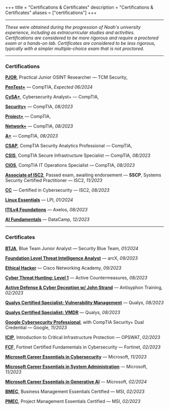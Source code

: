 +++
title = "Certifications & Certificates"
description = "Certifications & Certificates"
aliases = ["certifications"]
+++

---

*These were obtained during the progression of Noah's university experience, including as extracurricular studies and activities. Certifications are considered to be more rigorous and require a proctored exam or a hands-on lab. Certificates are considered to be less rigorous, typically with a simpler multiple-choice exam that is not proctored.*

---

### Certifications

[**PJOR**](https://certifications.tcm-sec.com/pjor/), Practical Junior OSINT Researcher — TCM Security, 

[**PenTest+**](https://www.comptia.org/certifications/pentest) — CompTIA, *Expected 06/2024*

[**CySA+**](https://www.comptia.org/certifications/cybersecurity-analyst), Cybersecurity Analyst+ — CompTIA,

[**Security+**](https://www.comptia.org/certifications/security) — CompTIA, *08/2023*

[**Project+**](https://www.comptia.org/certifications/project) — CompTIA,

[**Network+**](https://www.comptia.org/certifications/network) — CompTIA, *08/2023*

[**A+**](https://www.comptia.org/certifications/a) — CompTIA, *08/2023*

[**CSAP**](https://www.comptia.org/certifications/which-certification/stackable-certifications), CompTIA Security Analytics Professional — CompTIA,

[**CSIS**](https://www.comptia.org/certifications/which-certification/stackable-certifications), CompTIA Secure Infrastructure Specialist — CompTIA, *08/2023*

[**CIOS**](https://www.comptia.org/certifications/which-certification/stackable-certifications), CompTIA IT Operations Specialist — CompTIA, *08/2023*

[**Associate of ISC2**](https://www.isc2.org/certifications/sscp), Passed exam, awaiting endorsement — **SSCP**, Systems Security Certified Practitioner — ISC2, *11/2023*

[**CC**](https://www.isc2.org/certifications/cc) — Certified in Cybersecurity — ISC2, *08/2023*

[**Linux Essentials**](https://www.lpi.org/our-certifications/linux-essentials-overview/) — LPI, *01/2024*

[**ITILv4 Foundations**](https://www.axelos.com/certifications/itil-service-management/itil-4-foundation) — Axelos, *08/2023*

[**AI Fundamentals**](https://www.datacamp.com/certification/ai-fundamentals) — DataCamp, *12/2023*

---

### Certificates

[**BTJA**](https://securityblue.team/training/), Blue Team Junior Analyst — Security Blue Team, *01/2024*

[**Foundation Level Threat Intelligence Analyst**](https://arcx.io/courses/cyber-threat-intelligence-101) — arcX, *09/2023*

[**Ethical Hacker**](https://skillsforall.com/course/ethical-hacker) — Cisco Networking Academy, *09/2023*

[**Cyber Threat Hunting: Level 1**](https://www.activecountermeasures.com/hunt-training/) — Active Countermeasures, *08/2023*

[**Active Defense & Cyber Deception w/ John Strand**](https://www.antisyphontraining.com/on-demand-courses/active-defense-cyber-deception-w-john-strand/) — Antisyphon Training, *02/2023*

[**Qualys Certified Specialist: Vulnerability Management**](https://www.qualys.com/training/course/vulnerability-management/) — Qualys, *08/2023*

[**Qualys Certified Specialist: VMDR**](https://www.qualys.com/training/course/vmdr/) — Qualys, *08/2023*

[**Google Cybersecurity Professional**](https://grow.google/certificates/cybersecurity/), with CompTIA Security+ Dual Credential — Google, *11/2023*

[**ICIP**](https://get-started.opswatacademy.com/introduction-critical-infrastructure-protection), Introduction to Critical Infrastructure Protection — OPSWAT, *02/2023*

[**FCF**](https://training.fortinet.com/local/staticpage/view.php?page=fcf_cybersecurity), Fortinet Certified Fundamentals in Cybersecurity — Fortinet, *02/2023*

[**Microsoft Career Essentials in Cybersecurity**](https://www.linkedin.com/learning/paths/career-essentials-in-cybersecurity-by-microsoft-and-linkedin) — Microsoft, *11/2023*

[**Microsoft Career Essentials in System Administration**](https://www.linkedin.com/learning/career-essentials-in-system-administration-by-microsoft-and-linkedin) — Microsoft, *11/2023*

[**Microsoft Career Essentials in Generative AI**](https://www.linkedin.com/learning/paths/career-essentials-in-generative-ai-by-microsoft-and-linkedin) — Microsoft, *02/2024*

[**BMEC**](https://lms.msicertified.com/store/3052441-business-management-essentials-certified-bmec-advanced), Business Management Essentials Certified — MSI, *02/2023*

[**PMEC**](https://www.msicertified.com/project-management/project-management-essentials-certified/), Project Management Essentials Certified — MSI, *02/2023*